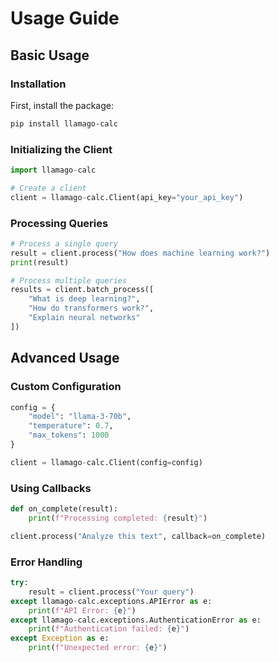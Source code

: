# Usage Guide

## Basic Usage

### Installation

First, install the package:

```bash
pip install llamago-calc
```

### Initializing the Client

```python
import llamago-calc

# Create a client
client = llamago-calc.Client(api_key="your_api_key")
```

### Processing Queries

```python
# Process a single query
result = client.process("How does machine learning work?")
print(result)

# Process multiple queries
results = client.batch_process([
    "What is deep learning?",
    "How do transformers work?",
    "Explain neural networks"
])
```

## Advanced Usage

### Custom Configuration

```python
config = {
    "model": "llama-3-70b",
    "temperature": 0.7,
    "max_tokens": 1000
}

client = llamago-calc.Client(config=config)
```

### Using Callbacks

```python
def on_complete(result):
    print(f"Processing completed: {result}")

client.process("Analyze this text", callback=on_complete)
```

### Error Handling

```python
try:
    result = client.process("Your query")
except llamago-calc.exceptions.APIError as e:
    print(f"API Error: {e}")
except llamago-calc.exceptions.AuthenticationError as e:
    print(f"Authentication failed: {e}")
except Exception as e:
    print(f"Unexpected error: {e}")
```
